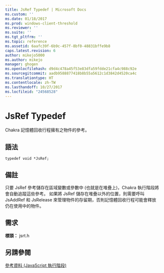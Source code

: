 ```yaml
---
title: JsRef Typedef | Microsoft Docs
ms.custom: ''
ms.date: 01/18/2017
ms.prod: windows-client-threshold
ms.reviewer: ''
ms.suite: ''
ms.tgt_pltfrm: ''
ms.topic: reference
ms.assetid: 6aafc39f-6b9c-457f-8bf0-48831bffe9b8
caps.latest.revision: 6
author: mikejo5000
ms.author: mikejo
manager: ghogen
ms.openlocfilehash: d9d4c478a45f53e83dfa59fdde21cfa4c988c92e
ms.sourcegitcommit: aadb9588877418b8b55a5612c1d3842d4520ca4c
ms.translationtype: HT
ms.contentlocale: zh-TW
ms.lasthandoff: 10/27/2017
ms.locfileid: "24568528"
---
```

# <a name="jsref-typedef"></a>JsRef Typedef
Chakra 記憶體回收行程擁有之物件的參考。  
  
## <a name="syntax"></a>語法  
  
```  
typedef void *JsRef;  
```  
  
## <a name="remarks"></a>備註  
 只要 JsRef 參考儲存在區域變數或參數中 (也就是在堆疊上)，Chakra 執行階段將會自動追蹤這些參考。 如果將 JsRef 儲存在堆疊以外的位置，則需要呼叫 JsAddRef 和 JsRelease 來管理物件的存留期，否則記憶體回收行程可能會釋放仍在使用中的物件。  
  
## <a name="requirements"></a>需求  
 **標頭：** jsrt.h  
  
## <a name="see-also"></a>另請參閱  
 [參考資料 (JavaScript 執行階段)](../chakra-hosting/reference-javascript-runtime.md)